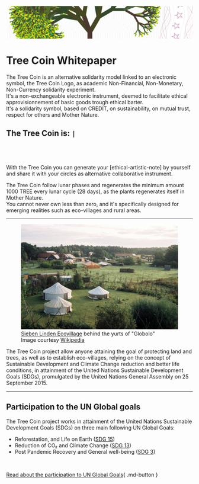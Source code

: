 <link rel="stylesheet" href="https://maxcdn.bootstrapcdn.com/font-awesome/4.6.1/css/font-awesome.min.css">

<img src="_img/tree_coin_logo_banner3.jpg" class=img-responsive>

# Tree Coin Whitepaper

The Tree Coin is an alternative solidarity model linked to an electronic symbol, the Tree Coin Logo, as academic Non-Financial, Non-Monetary, Non-Currency solidarity experiment.<br /> It's a non-exchangeable electronic instrument, deemed to facilitate ethical approvisionnement of basic goods trough ethical barter.<br /> It's a solidarity symbol, based on CREDIT, on sustainability, on mutual trust, respect for others and Mother Nature.

<div class="typewriter">
  <h2>
    <p>The Tree Coin is: <code><span class="typewrite"></span><blink>|</blink>
      <span class="wrap"></span>
    </code></p>
  </h2>
</div>

With the Tree Coin you can generate your \[ethical-artistic-note] by yourself and share it with your circles as alternative collaborative instrument.

The Tree Coin follow lunar phases and regenerates the minimum amount 1000 TREE every lunar cycle (28 days), as the plants regenerates itself in Mother Nature.<br /> You cannot never own less than zero, and it's specifically designed for emerging realities such as eco-villages and rural areas.

---

<figure markdown>
  <img alt="Sieben Linden Ecovillage behind the yurts of &quot;Globolo&quot; - Image courtesy Wikipedia" src="_img/immagine (4).png" />
  <figcaption><a target="_blank" href="https://commons.wikimedia.org/wiki/Category:Okodorf_Sieben_Linden">Sieben Linden Ecovillage</a> behind the yurts of "Globolo"<br />Image courtesy <a target="_blank" href="https://en.wikipedia.org/wiki/Ecovillage#/media/File:004A_mwuerfel.jpg">Wikipedia</a></figcaption>
</figure>

The Tree Coin project allow anyone attaining the goal of protecting land and trees, as well as to establish eco-villages, relying on the concept of Sustainable Development and Climate Change reduction and better life conditions, in attainment of the United Nations Sustainable Development Goals (SDGs), promulgated by the United Nations General Assembly on 25 September 2015.

---

## Participation to the UN Global goals

The Tree Coin project works in attainment of the United Nations Sustainable Development Goals (SDGs) on three main following UN Global Goals:

- Reforestation, and Life on Earth ([SDG 15](https://en.wikipedia.org/wiki/Sustainable_Development_Goal_15))
- Reduction of CO₂ and Climate Change ([SDG 13](https://en.wikipedia.org/wiki/Sustainable_Development_Goal_13))
- Post Pandemic Recovery and General well-being ([SDG 3](https://en.wikipedia.org/wiki/Sustainable_Development_Goal_3))

<br>

[Read about the participation to UN Global Goals](./un-sustainable-development/participation-to-un-global-goals/){ .md-button }

<!-- ---

**Technical features**

-	[The Tree Coin logo](technical-features/the-tree-coin-logo.md)
-	[The Tree Coin credit-note](technical-features/the-tree-coin-credit-note.md)
-	[Table of proposed barter ratio per Tree Coin](technical-features/table-of-proposed-barter-ratio-per-tree-coin.md)

**Our Philosophy**

-	[The Debit Problem](our-philosophy/the-debit-problem.md)
-	[Trees Benefit](our-philosophy/trees-benefit.md)
-	[Requirements](our-philosophy/requirements.md)
-	[Governance](our-philosophy/governance.md)

**UN sustainable development**

-	[Participation to UN Global Goals](un-sustainable-development/participation-to-un-global-goals.md)
-	[Trees and Sustainable Development](un-sustainable-development/trees-and-sustainable-development.md) -->
